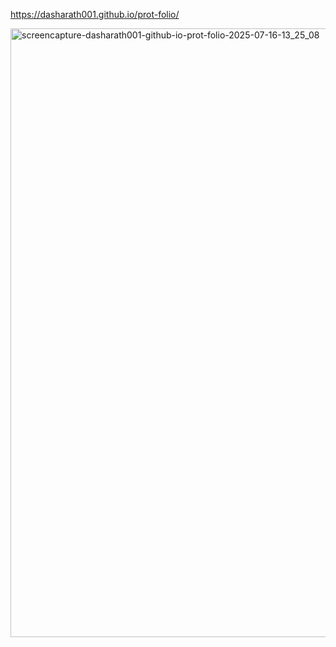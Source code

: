  https://dasharath001.github.io/prot-folio/

 <img width="1921" height="974" alt="screencapture-dasharath001-github-io-prot-folio-2025-07-16-13_25_08" src="https://github.com/user-attachments/assets/67da8182-22ca-4530-8212-9799e4a42788" />
